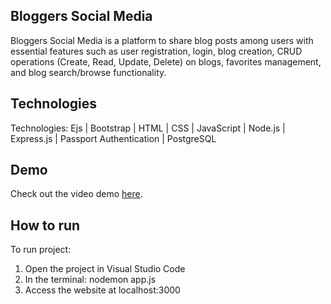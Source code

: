 ## Bloggers Social Media
Bloggers Social Media is a platform to share blog posts among users  with essential features such as user registration, login, blog creation, CRUD operations (Create, Read, Update, Delete) on blogs, favorites management, and blog search/browse functionality.

## Technologies
Technologies: Ejs | Bootstrap | HTML | CSS | JavaScript | Node.js | Express.js | Passport Authentication | PostgreSQL

## Demo
Check out the video demo [here](https://www.loom.com/share/a0fd4832fdf0465395086a387da32b4e).

## How to run
To run project:
1. Open the project in Visual Studio Code
2. In the terminal: nodemon app.js
3. Access the website at localhost:3000
